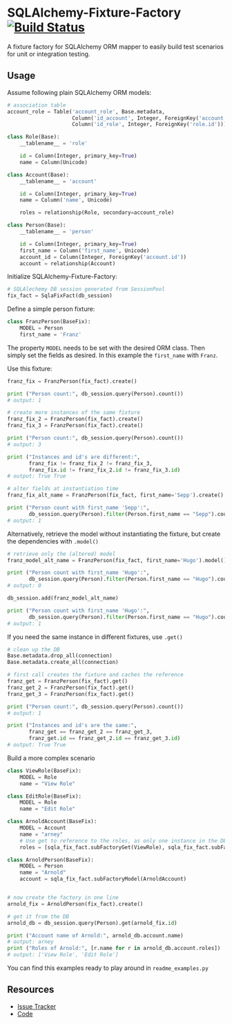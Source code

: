 SQLAlchemy-Fixture-Factory [![Build Status](https://travis-ci.org/mmmichl/sqlalchemy-fixture-factory.svg?branch=master)](https://travis-ci.org/mmmichl/sqlalchemy-fixture-factory)
==========================
A fixture factory for SQLAlchemy ORM mapper to easily build test scenarios for unit or integration testing.




Usage
-----
Assume following plain SQLAlchemy ORM models:
```Python
# association table
account_role = Table('account_role', Base.metadata,
                     Column('id_account', Integer, ForeignKey('account.id')),
                     Column('id_role', Integer, ForeignKey('role.id')))

class Role(Base):
    __tablename__ = 'role'

    id = Column(Integer, primary_key=True)
    name = Column(Unicode)

class Account(Base):
    __tablename__ = 'account'

    id = Column(Integer, primary_key=True)
    name = Column('name', Unicode)

    roles = relationship(Role, secondary=account_role)

class Person(Base):
    __tablename__ = 'person'

    id = Column(Integer, primary_key=True)
    first_name = Column('first_name', Unicode)
    account_id = Column(Integer, ForeignKey('account.id'))
    account = relationship(Account)
```

Initialize SQLAlchemy-Fixture-Factory:
```Python
# SQLAlechemy DB session generated from SessionPool
fix_fact = SqlaFixFact(db_session)
```

Define a simple person fixture:
```Python
class FranzPerson(BaseFix):
    MODEL = Person
    first_name = 'Franz'
```

The property `MODEL` needs to be set with the desired ORM class. Then simply set the fields as desired. 
In this example the `first_name` with `Franz`.
  
Use this fixture:
```Python
franz_fix = FranzPerson(fix_fact).create()

print ("Person count:", db_session.query(Person).count())
# output: 1

# create more instances of the same fixture
franz_fix_2 = FranzPerson(fix_fact).create()
franz_fix_3 = FranzPerson(fix_fact).create()

print ("Person count:", db_session.query(Person).count())
# output: 3

print ("Instances and id's are different:",
       franz_fix != franz_fix_2 != franz_fix_3,
       franz_fix.id != franz_fix_2.id != franz_fix_3.id)
# output: True True

# alter fields at instantiation time
franz_fix_alt_name = FranzPerson(fix_fact, first_name='Sepp').create()

print ("Person count with first_name 'Sepp':",
       db_session.query(Person).filter(Person.first_name == "Sepp").count())
# output: 1
```
    
Alternatively, retrieve the model without instantiating the fixture, but create the dependencies with `.model()`
```Python
# retrieve only the (altered) model
franz_model_alt_name = FranzPerson(fix_fact, first_name='Hugo').model()

print ("Person count with first_name 'Hugo':",
       db_session.query(Person).filter(Person.first_name == "Hugo").count())
# output: 0

db_session.add(franz_model_alt_name)

print ("Person count with first_name 'Hugo':",
       db_session.query(Person).filter(Person.first_name == "Hugo").count())
# output: 1
```

If you need the same instance in different fixtures, use `.get()`
```Python
# clean up the DB
Base.metadata.drop_all(connection)
Base.metadata.create_all(connection)

# first call creates the fixture and caches the reference
franz_get = FranzPerson(fix_fact).get()
franz_get_2 = FranzPerson(fix_fact).get()
franz_get_3 = FranzPerson(fix_fact).get()

print ("Person count:", db_session.query(Person).count())
# output: 1

print ("Instances and id's are the same:",
       franz_get == franz_get_2 == franz_get_3, 
       franz_get.id == franz_get_2.id == franz_get_3.id)
# output: True True
```

Build a more complex scenario
```Python
class ViewRole(BaseFix):
    MODEL = Role
    name = "View Role"

class EditRole(BaseFix):
    MODEL = Role
    name = "Edit Role"

class ArnoldAccount(BaseFix):
    MODEL = Account
    name = "arney"
    # Use get to reference to the roles, as only one instance in the DB is desired
    roles = [sqla_fix_fact.subFactoryGet(ViewRole), sqla_fix_fact.subFactoryGet(EditRole)]

class ArnoldPerson(BaseFix):
    MODEL = Person
    name = "Arnold"
    account = sqla_fix_fact.subFactoryModel(ArnoldAccount)


# now create the factory in one line
arnold_fix = ArnoldPerson(fix_fact).create()

# get it from the DB
arnold_db = db_session.query(Person).get(arnold_fix.id)

print ("Account name of Arnold:", arnold_db.account.name)
# output: arney
print ("Roles of Arnold:", [r.name for r in arnold_db.account.roles])
# output: ['View Role', 'Edit Role']
```

You can find this examples ready to play around in `readme_examples.py`

Resources
---------

- [Issue Tracker](https://github.com/mmmichl/sqlalchemy-fixture-factory/issues)
- [Code](https://github.com/mmmichl/sqlalchemy-fixture-factory/)

